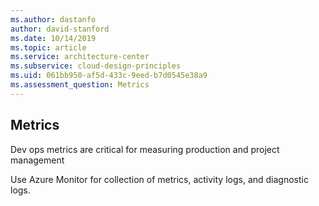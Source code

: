 ```yaml
---
ms.author: dastanfo
author: david-stanford
ms.date: 10/14/2019
ms.topic: article
ms.service: architecture-center
ms.subservice: cloud-design-principles
ms.uid: 061bb950-af5d-433c-9eed-b7d0545e38a9
ms.assessment_question: Metrics
---
```

## Metrics

Dev ops metrics are critical for measuring production and project management

Use Azure Monitor for collection of metrics, activity logs, and diagnostic logs.
